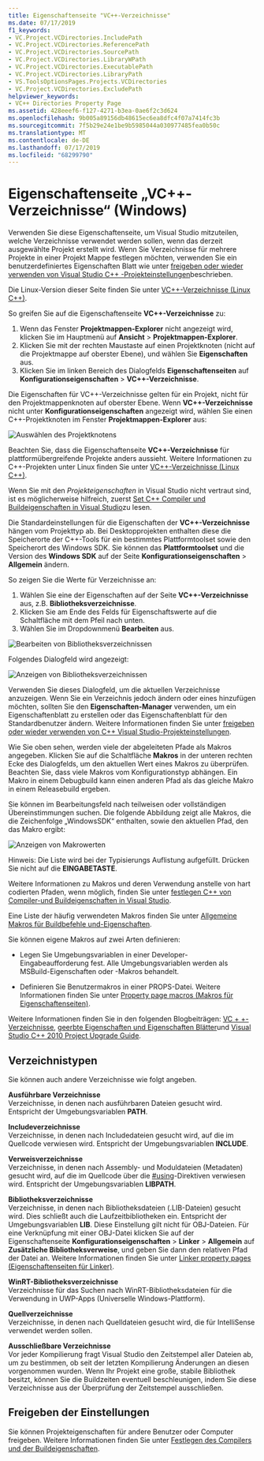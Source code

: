```yaml
---
title: Eigenschaftenseite "VC++-Verzeichnisse"
ms.date: 07/17/2019
f1_keywords:
- VC.Project.VCDirectories.IncludePath
- VC.Project.VCDirectories.ReferencePath
- VC.Project.VCDirectories.SourcePath
- VC.Project.VCDirectories.LibraryWPath
- VC.Project.VCDirectories.ExecutablePath
- VC.Project.VCDirectories.LibraryPath
- VS.ToolsOptionsPages.Projects.VCDirectories
- VC.Project.VCDirectories.ExcludePath
helpviewer_keywords:
- VC++ Directories Property Page
ms.assetid: 428eeef6-f127-4271-b3ea-0ae6f2c3d624
ms.openlocfilehash: 9b005a89156db48615ec6ea8dfc4f07a7414fc3b
ms.sourcegitcommit: 7f5b29e24e1be9b5985044a030977485fea0b50c
ms.translationtype: MT
ms.contentlocale: de-DE
ms.lasthandoff: 07/17/2019
ms.locfileid: "68299790"
---
```

# <a name="vc-directories-property-page-windows"></a>Eigenschaftenseite „VC++-Verzeichnisse“ (Windows)

Verwenden Sie diese Eigenschaftenseite, um Visual Studio mitzuteilen, welche Verzeichnisse verwendet werden sollen, wenn das derzeit ausgewählte Projekt erstellt wird. Wenn Sie Verzeichnisse für mehrere Projekte in einer Projekt Mappe festlegen möchten, verwenden Sie ein benutzerdefiniertes Eigenschaften Blatt wie unter [freigeben oder wieder verwenden von Visual Studio C++ -Projekteinstellungen](../create-reusable-property-configurations.md)beschrieben.

Die Linux-Version dieser Seite finden Sie unter [VC++-Verzeichnisse (Linux C++)](../../linux/prop-pages/directories-linux.md).

So greifen Sie auf die Eigenschaftenseite **VC++-Verzeichnisse** zu:

1. Wenn das Fenster **Projektmappen-Explorer** nicht angezeigt wird, klicken Sie im Hauptmenü auf **Ansicht** > **Projektmappen-Explorer**.
1. Klicken Sie mit der rechten Maustaste auf einen Projektknoten (nicht auf die Projektmappe auf oberster Ebene), und wählen Sie **Eigenschaften** aus.
1. Klicken Sie im linken Bereich des Dialogfelds **Eigenschaftenseiten** auf **Konfigurationseigenschaften** > **VC++-Verzeichnisse**.

Die Eigenschaften für VC++-Verzeichnisse gelten für ein Projekt, nicht für den Projektmappenknoten auf oberster Ebene. Wenn **VC++-Verzeichnisse** nicht unter **Konfigurationseigenschaften** angezeigt wird, wählen Sie einen C++-Projektknoten im Fenster **Projektmappen-Explorer** aus:

![Auswählen des Projektknotens](../media/vcppdir.png "Auswählen des Projektknotens zum Anzeigen der Eigenschaften von VC++-Verzeichnissen")

Beachten Sie, dass die Eigenschaftenseite **VC++-Verzeichnisse** für plattformübergreifende Projekte anders aussieht. Weitere Informationen zu C++-Projekten unter Linux finden Sie unter [VC++-Verzeichnisse (Linux C++)](../../linux/prop-pages/directories-linux.md).

Wenn Sie mit den *Projekteigenschaften* in Visual Studio nicht vertraut sind, ist es möglicherweise hilfreich, zuerst [Set C++ Compiler und Buildeigenschaften in Visual Studio](../working-with-project-properties.md)zu lesen.

Die Standardeinstellungen für die Eigenschaften der **VC++-Verzeichnisse** hängen vom Projekttyp ab. Bei Desktopprojekten enthalten diese die Speicherorte der C++-Tools für ein bestimmtes Plattformtoolset sowie den Speicherort des Windows SDK. Sie können das **Plattformtoolset** und die Version des **Windows SDK** auf der Seite **Konfigurationseigenschaften** > **Allgemein** ändern.

So zeigen Sie die Werte für Verzeichnisse an:

1. Wählen Sie eine der Eigenschaften auf der Seite **VC++-Verzeichnisse** aus, z.B. **Bibliotheksverzeichnisse**.
1. Klicken Sie am Ende des Felds für Eigenschaftswerte auf die Schaltfläche mit dem Pfeil nach unten.
1. Wählen Sie im Dropdownmenü **Bearbeiten** aus.

![Bearbeiten von Bibliotheksverzeichnissen](../media/vcppdir_libdir_edit.png "Dialogfenster für das Bearbeiten von Bibliothekspfaden")

Folgendes Dialogfeld wird angezeigt:

![Anzeigen von Bibliotheksverzeichnissen](../media/vcppdir_libdir.png "Dialogfeld für das Hinzufügen oder Entfernen von Bibliothekspfaden")

Verwenden Sie dieses Dialogfeld, um die aktuellen Verzeichnisse anzuzeigen. Wenn Sie ein Verzeichnis jedoch ändern oder eines hinzufügen möchten, sollten Sie den **Eigenschaften-Manager** verwenden, um ein Eigenschaftenblatt zu erstellen oder das Eigenschaftenblatt für den Standardbenutzer ändern. Weitere Informationen finden Sie unter [freigeben oder wieder verwenden von C++ Visual Studio-Projekteinstellungen](../create-reusable-property-configurations.md).

Wie Sie oben sehen, werden viele der abgeleiteten Pfade als Makros angegeben.  Klicken Sie auf die Schaltfläche **Makros** in der unteren rechten Ecke des Dialogfelds, um den aktuellen Wert eines Makros zu überprüfen. Beachten Sie, dass viele Makros vom Konfigurationstyp abhängen. Ein Makro in einem Debugbuild kann einen anderen Pfad als das gleiche Makro in einem Releasebuild ergeben.

Sie können im Bearbeitungsfeld nach teilweisen oder vollständigen Übereinstimmungen suchen. Die folgende Abbildung zeigt alle Makros, die die Zeichenfolge „WindowsSDK“ enthalten, sowie den aktuellen Pfad, den das Makro ergibt:

![Anzeigen von Makrowerten](../media/vcppdir_libdir_macros.png "Dialogfeld für das Bearbeiten von Makros")

Hinweis: Die Liste wird bei der Typisierungs Auflistung aufgefüllt. Drücken Sie nicht auf die **EINGABETASTE**.

Weitere Informationen zu Makros und deren Verwendung anstelle von hart codierten Pfaden, wenn möglich, finden Sie unter [festlegen C++ von Compiler-und Buildeigenschaften in Visual Studio](../working-with-project-properties.md).

Eine Liste der häufig verwendeten Makros finden Sie unter [Allgemeine Makros für Buildbefehle und-Eigenschaften](common-macros-for-build-commands-and-properties.md).

Sie können eigene Makros auf zwei Arten definieren:

- Legen Sie Umgebungsvariablen in einer Developer-Eingabeaufforderung fest. Alle Umgebungsvariablen werden als MSBuild-Eigenschaften oder -Makros behandelt.

- Definieren Sie Benutzermakros in einer PROPS-Datei. Weitere Informationen finden Sie unter [Property page macros (Makros für Eigenschaftenseiten)](../working-with-project-properties.md).

Weitere Informationen finden Sie in den folgenden Blogbeiträgen: [VC + +-Verzeichnisse](https://blogs.msdn.com/b/vsproject/archive/2009/07/07/vc-directories.aspx), [geerbte Eigenschaften und Eigenschaften Blätter](https://blogs.msdn.com/b/vsproject/archive/2009/06/23/inherited-properties-and-property-sheets.aspx)und [Visual Studio C++ 2010 Project Upgrade Guide](https://devblogs.microsoft.com/cppblog/visual-studio-2010-c-project-upgrade-guide/).

## <a name="directory-types"></a>Verzeichnistypen

Sie können auch andere Verzeichnisse wie folgt angeben.

**Ausführbare Verzeichnisse**<br/>
Verzeichnisse, in denen nach ausführbaren Dateien gesucht wird. Entspricht der Umgebungsvariablen **PATH**.

**Includeverzeichnisse**<br/>
Verzeichnisse, in denen nach Includedateien gesucht wird, auf die im Quellcode verwiesen wird. Entspricht der Umgebungsvariablen **INCLUDE**.

**Verweisverzeichnisse**<br/>
Verzeichnisse, in denen nach Assembly- und Moduldateien (Metadaten) gesucht wird, auf die im Quellcode über die [#using](../../preprocessor/hash-using-directive-cpp.md)-Direktiven verwiesen wird. Entspricht der Umgebungsvariablen **LIBPATH**.

**Bibliotheksverzeichnisse**<br/>
Verzeichnisse, in denen nach Bibliotheksdateien (.LIB-Dateien) gesucht wird. Dies schließt auch die Laufzeitbibliotheken ein. Entspricht der Umgebungsvariablen **LIB**. Diese Einstellung gilt nicht für OBJ-Dateien. Für eine Verknüpfung mit einer OBJ-Datei klicken Sie auf der Eigenschaftenseite **Konfigurationseigenschaften** > **Linker** > **Allgemein** auf **Zusätzliche Bibliotheksverweise**, und geben Sie dann den relativen Pfad der Datei an. Weitere Informationen finden Sie unter [Linker property pages (Eigenschaftenseiten für Linker)](linker-property-pages.md).

**WinRT-Bibliotheksverzeichnisse**<br/>
Verzeichnisse für das Suchen nach WinRT-Bibliotheksdateien für die Verwendung in UWP-Apps (Universelle Windows-Plattform).

**Quellverzeichnisse**<br/>
Verzeichnisse, in denen nach Quelldateien gesucht wird, die für IntelliSense verwendet werden sollen.

**Ausschließbare Verzeichnisse**<br/>
Vor jeder Kompilierung fragt Visual Studio den Zeitstempel aller Dateien ab, um zu bestimmen, ob seit der letzten Kompilierung Änderungen an diesen vorgenommen wurden. Wenn Ihr Projekt eine große, stabile Bibliothek besitzt, können Sie die Buildzeiten eventuell beschleunigen, indem Sie diese Verzeichnisse aus der Überprüfung der Zeitstempel ausschließen.

## <a name="sharing-the-settings"></a>Freigeben der Einstellungen

Sie können Projekteigenschaften für andere Benutzer oder Computer freigeben. Weitere Informationen finden Sie unter [Festlegen des Compilers und der Buildeigenschaften](../working-with-project-properties.md).
